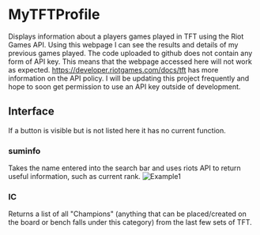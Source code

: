 # MyTFTProfile
Displays information about a players games played in TFT using the Riot Games API. Using this webpage I can see the results and details of my previous games played. The code uploaded to github does not contain any form of API key. This means that the webpage accessed here will not work as expected. https://developer.riotgames.com/docs/tft has more information on the API policy. I will be updating this project frequently and hope to soon get permission to use an API key outside of development.  

## Interface
If a button is visible but is not listed here it has no current function.
### suminfo
Takes the name entered into the search bar and uses riots API to return useful information, such as current rank.
![Example1](https://github.com/NGoffi/MyTFTProfile/blob/main/ExampleIMG/Suminfoexp.PNG)

### IC
Returns a list of all "Champions" (anything that can be placed/created on the board or bench falls under this category) from the last few sets of TFT. 

